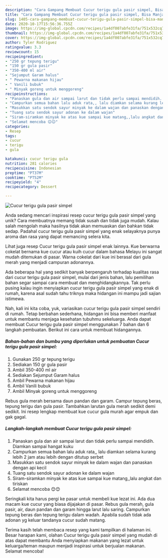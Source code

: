 ```yaml
---
description: "Cara Gampang Membuat Cucur terigu gula pasir simpel, Bisa Manjain Lidah"
title: "Cara Gampang Membuat Cucur terigu gula pasir simpel, Bisa Manjain Lidah"
slug: 1405-cara-gampang-membuat-cucur-terigu-gula-pasir-simpel-bisa-manjain-lidah
date: 2020-10-17T15:56:36.755Z
image: https://img-global.cpcdn.com/recipes/1a4df007abfe31fa/751x532cq70/cucur-terigu-gula-pasir-simpel-foto-resep-utama.jpg
thumbnail: https://img-global.cpcdn.com/recipes/1a4df007abfe31fa/751x532cq70/cucur-terigu-gula-pasir-simpel-foto-resep-utama.jpg
cover: https://img-global.cpcdn.com/recipes/1a4df007abfe31fa/751x532cq70/cucur-terigu-gula-pasir-simpel-foto-resep-utama.jpg
author: Tyler Rodriguez
ratingvalue: 3.3
reviewcount: 15
recipeingredient:
- "250 gr tepung terigu"
- "150 gr gula pasir"
- "350-400 ml air"
- "Sejumput Garam halus"
- " Pewarna makanan hijau"
- " Vanili bubuk"
- " Minyak goreng untuk menggoreng"
recipeinstructions:
- "Panaskan gula dan air sampai larut dan tidak perlu sampai mendidih. Diamkan sampai hangat kuku"
- "Campurkan semua bahan lalu aduk rata,, lalu diamkan selama kurang lebih 2 jam atau lebih dengan ditutup serbet"
- "Masukkan satu sendok sayur minyak ke dalam wajan dan panaskan dengan api kecil"
- "Tuang satu sendok sayur adonan ke dalam wajan"
- "Siram-siramkan minyak ke atas kue sampai kue matang,,lalu angkat dan tiriskan"
- "Selamat mencoba 😊😊"
categories:
- Resep
tags:
- cucur
- terigu
- gula

katakunci: cucur terigu gula 
nutrition: 281 calories
recipecuisine: Indonesian
preptime: "PT37M"
cooktime: "PT52M"
recipeyield: "4"
recipecategory: Dessert

---
```



![Cucur terigu gula pasir simpel](https://img-global.cpcdn.com/recipes/1a4df007abfe31fa/751x532cq70/cucur-terigu-gula-pasir-simpel-foto-resep-utama.jpg)

Anda sedang mencari inspirasi resep cucur terigu gula pasir simpel yang unik? Cara membuatnya memang tidak susah dan tidak juga mudah. Kalau salah mengolah maka hasilnya tidak akan memuaskan dan bahkan tidak sedap. Padahal cucur terigu gula pasir simpel yang enak selayaknya punya aroma dan rasa yang dapat memancing selera kita.

Lihat juga resep Cucur terigu gula pasir simpel enak lainnya. Kue berwarna cokelat bernama kue cucur atau kuih cucur dalam bahasa Melayu ini sangat mudah ditemukan di pasar. Warna cokelat dari kue ini berasal dari gula merah yang menjadi campuran adonannya.

Ada beberapa hal yang sedikit banyak berpengaruh terhadap kualitas rasa dari cucur terigu gula pasir simpel, mulai dari jenis bahan, lalu pemilihan bahan segar sampai cara membuat dan menghidangkannya. Tak perlu pusing kalau ingin menyiapkan cucur terigu gula pasir simpel yang enak di rumah, karena asal sudah tahu triknya maka hidangan ini mampu jadi sajian istimewa.


Nah, kali ini kita coba, yuk, variasikan cucur terigu gula pasir simpel sendiri di rumah. Tetap berbahan sederhana, hidangan ini bisa memberi manfaat untuk membantu menjaga kesehatan tubuhmu sekeluarga. Anda dapat membuat Cucur terigu gula pasir simpel menggunakan 7 bahan dan 6 langkah pembuatan. Berikut ini cara untuk membuat hidangannya.

<!--inarticleads1-->

##### Bahan-bahan dan bumbu yang diperlukan untuk pembuatan Cucur terigu gula pasir simpel:

1. Gunakan 250 gr tepung terigu
1. Sediakan 150 gr gula pasir
1. Ambil 350-400 ml air
1. Sediakan Sejumput Garam halus
1. Ambil  Pewarna makanan hijau
1. Ambil  Vanili bubuk
1. Ambil  Minyak goreng untuk menggoreng


Rebus gula merah bersama daun pandan dan garam. Campur tepung beras, tepung terigu dan gula pasir. Tambahkan larutan gula merah sedikit demi sedikit. Ini resep lengkap membuat kue cucur gula murah agar empuk dan gak gagal. 

<!--inarticleads2-->

##### Langkah-langkah membuat Cucur terigu gula pasir simpel:

1. Panaskan gula dan air sampai larut dan tidak perlu sampai mendidih. Diamkan sampai hangat kuku
1. Campurkan semua bahan lalu aduk rata,, lalu diamkan selama kurang lebih 2 jam atau lebih dengan ditutup serbet
1. Masukkan satu sendok sayur minyak ke dalam wajan dan panaskan dengan api kecil
1. Tuang satu sendok sayur adonan ke dalam wajan
1. Siram-siramkan minyak ke atas kue sampai kue matang,,lalu angkat dan tiriskan
1. Selamat mencoba 😊😊


Seringkali kita harus pergi ke pasar untuk membeli kue lezat ini. Ada dua macam kue cucur yang biasa dijajakan di pasar. Rebus gula merah, gula pasir, air, daun pandan dan garam hingga larut lalu saring. Campurkan tepung beras dan tepung terigu dalam wadah. Apabila sudah tidak ada adonan yg keluar tandanya cucur sudah matang. 

Terima kasih telah membaca resep yang kami tampilkan di halaman ini. Besar harapan kami, olahan Cucur terigu gula pasir simpel yang mudah di atas dapat membantu Anda menyiapkan makanan yang lezat untuk keluarga/teman maupun menjadi inspirasi untuk berjualan makanan. Selamat mencoba!
